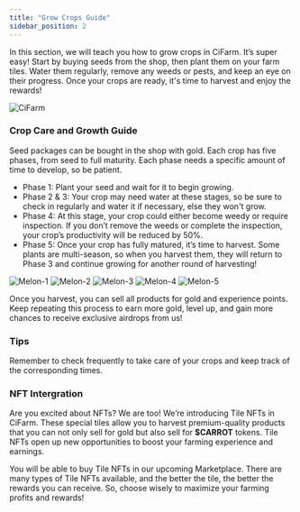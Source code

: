 ```yaml
---
title: "Grow Crops Guide"
sidebar_position: 2
---
```

In this section, we will teach you how to grow crops in CiFarm. It’s super easy! Start by buying seeds from the shop, then plant them on your farm tiles. Water them regularly, remove any weeds or pests, and keep an eye on their progress. Once your crops are ready, it's time to harvest and enjoy the rewards!

![CiFarm](/img/farm.png)

### Crop Care and Growth Guide

Seed packages can be bought in the shop with gold. Each crop has five phases, from seed to full maturity. Each phase needs a specific amount of time to develop, so be patient.

- Phase 1: Plant your seed and wait for it to begin growing.
- Phase 2 & 3: Your crop may need water at these stages, so be sure to check in regularly and water it if necessary, else they won't grow.
- Phase 4: At this stage, your crop could either become weedy or require inspection. If you don’t remove the weeds or complete the inspection, your crop’s productivity will be reduced by 50%.
- Phase 5: Once your crop has fully matured, it’s time to harvest.
Some plants are multi-season, so when you harvest them, they will return to Phase 3 and continue growing for another round of harvesting!

![Melon-1](/img/melon/1.png)
![Melon-2](/img/melon/2.png)
![Melon-3](/img/melon/3.png)
![Melon-4](/img/melon/4.png)
![Melon-5](/img/melon/5.png)

Once you harvest, you can sell all products for gold and experience points. Keep repeating this process to earn more gold, level up, and gain more chances to receive exclusive airdrops from us!

### Tips
Remember to check frequently to take care of your crops and keep track of the corresponding times.

### NFT Intergration
Are you excited about NFTs? We are too! We’re introducing Tile NFTs in CiFarm. These special tiles allow you to harvest premium-quality products that you can not only sell for gold but also sell for **$CARROT** tokens. Tile NFTs open up new opportunities to boost your farming experience and earnings.

You will be able to buy Tile NFTs in our upcoming Marketplace. There are many types of Tile NFTs available, and the better the tile, the better the rewards you can receive. So, choose wisely to maximize your farming profits and rewards!